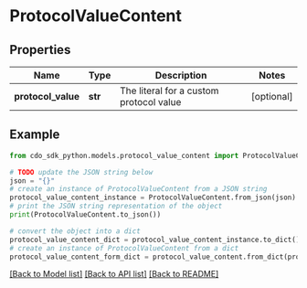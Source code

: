 # ProtocolValueContent


## Properties

Name | Type | Description | Notes
------------ | ------------- | ------------- | -------------
**protocol_value** | **str** | The literal for a custom protocol value | [optional] 

## Example

```python
from cdo_sdk_python.models.protocol_value_content import ProtocolValueContent

# TODO update the JSON string below
json = "{}"
# create an instance of ProtocolValueContent from a JSON string
protocol_value_content_instance = ProtocolValueContent.from_json(json)
# print the JSON string representation of the object
print(ProtocolValueContent.to_json())

# convert the object into a dict
protocol_value_content_dict = protocol_value_content_instance.to_dict()
# create an instance of ProtocolValueContent from a dict
protocol_value_content_form_dict = protocol_value_content.from_dict(protocol_value_content_dict)
```
[[Back to Model list]](../README.md#documentation-for-models) [[Back to API list]](../README.md#documentation-for-api-endpoints) [[Back to README]](../README.md)


